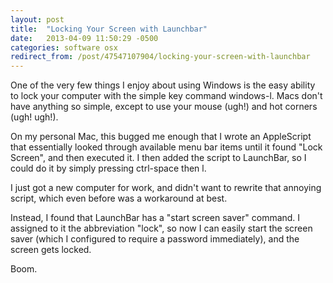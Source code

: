```yaml
---
layout: post
title:  "Locking Your Screen with Launchbar"
date:   2013-04-09 11:50:29 -0500
categories: software osx
redirect_from: /post/47547107904/locking-your-screen-with-launchbar
---
```


One of the very few things I enjoy about using Windows is the easy ability to lock your computer with the simple key command windows-l. Macs don't have anything so simple, except to use your mouse (ugh!) and hot corners (ugh! ugh!).&nbsp;

On my personal Mac, this bugged me enough that I wrote an AppleScript that essentially looked through available menu bar items until it found "Lock Screen", and then executed it. I then added the script to LaunchBar, so I could do it by simply pressing ctrl-space then l.

I just got a new computer for work, and didn't want to rewrite that annoying script, which even before was a workaround at best.

Instead, I found that LaunchBar has a "start screen saver" command. I assigned to it the abbreviation "lock", so now I can easily start the screen saver (which I configured to require a password immediately), and the screen gets locked.

Boom.
